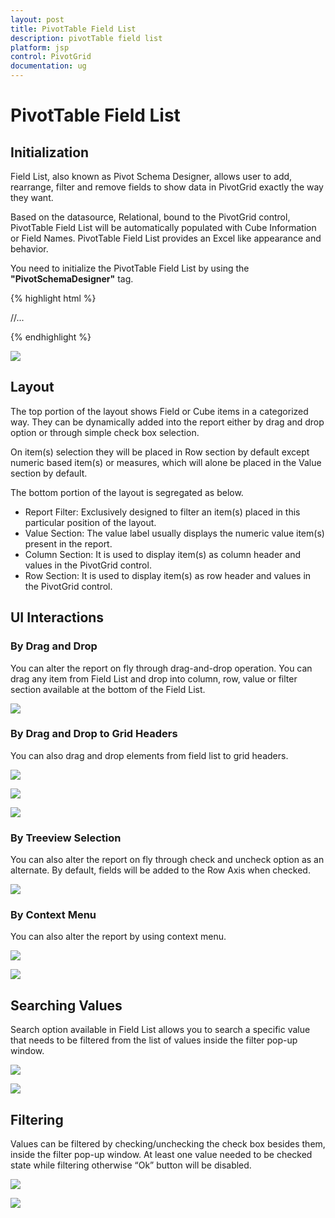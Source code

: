 ```yaml
---
layout: post
title: PivotTable Field List
description: pivotTable field list
platform: jsp
control: PivotGrid
documentation: ug
---
```


# PivotTable Field List

## Initialization  

Field List, also known as Pivot Schema Designer, allows user to add, rearrange, filter and remove fields to show data in PivotGrid exactly the way they want.

Based on the datasource, Relational, bound to the PivotGrid control, PivotTable Field List will be automatically populated with Cube Information or Field Names. PivotTable Field List provides an Excel like appearance and behavior.

You need to initialize the PivotTable Field List by using the **"PivotSchemaDesigner"** tag.

{% highlight html %}

<div class="cols-sample-area">
<ej:pivotGrid id="PivotGrid1" pivotTableFieldListID="PivotSchemaDesigner">
	//...
</ej:pivotGrid>
<ej:pivotSchemaDesigner id="PivotSchemaDesigner"></ej:pivotSchemaDesigner>
</div>

{% endhighlight %} 

![](PivotTable-Field-List_images/relationalclientfeildlsit.png)

## Layout

The top portion of the layout shows Field or Cube items in a categorized way. They can be dynamically added into the report either by drag and drop option or through simple check box selection.
 
On item(s) selection they will be placed in Row section by default except numeric based item(s) or measures, which will alone be placed in the Value section by default.

The bottom portion of the layout is segregated as below.

* Report Filter: Exclusively designed to filter an item(s) placed in this particular position of the layout. 
* Value Section: The value label usually displays the numeric value item(s) present in the report.
* Column Section: It is used to display item(s) as column header and values in the PivotGrid control. 
* Row Section: It is used to display item(s) as row header and values in the PivotGrid control.
 
## UI Interactions 

### By Drag and Drop

You can alter the report on fly through drag-and-drop operation. You can drag any item from Field List and drop into column, row, value or filter section available at the bottom of the Field List.

![](PivotTable-Field-List_images/relationaldragndrop.png)

### By Drag and Drop to Grid Headers

You can also drag and drop elements from field list to grid headers.

![](PivotTable-Field-List_images/HeaderDrop.png)

![](PivotTable-Field-List_images/HeaderDrop1.png)

![](PivotTable-Field-List_images/HeaderDrop2.png)

### By Treeview Selection

You can also alter the report on fly through check and uncheck option as an alternate. By default, fields will be added to the Row Axis when checked.

![](PivotTable-Field-List_images/relationalchecknuncheck.png)

 ### By Context Menu
 
You can also alter the report by using context menu.

![](PivotTable-Field-List_images/Pivotbutton_Context.png)

![](PivotTable-Field-List_images/Treeview_Context.png)

## Searching Values
Search option available in Field List allows you to search a specific value that needs to be filtered from the list of values inside the filter pop-up window.

![](PivotTable-Field-List_images/relationalfiltering.png)

![](PivotTable-Field-List_images/relationaldialogsearch.png)

## Filtering
Values can be filtered by checking/unchecking the check box besides them, inside the filter pop-up window. At least one value needed to be checked state while filtering otherwise “Ok” button will be disabled.

![](PivotTable-Field-List_images/relationalfiltering.png)

![](PivotTable-Field-List_images/relationalfitlerdialog.png)


